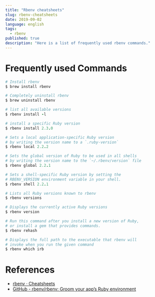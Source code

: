 ```yaml
---
title: "Rbenv cheatsheets"
slug: rbenv-cheatsheets
date: 2019-09-02
language: english
tags:
  - rbenv
published: true
description: "Here is a list of frequently used rbenv commands."
---
```

# Frequently used Commands 

```ruby
# Install rbenv
$ brew install rbenv

# Completely uninstall rbenv
$ brew uninstall rbenv

# list all available versions
$ rbenv install -l

# install a specific Ruby version
$ rbenv install 2.3.0

# Sets a local application-specific Ruby version
# by writing the version name to a `.ruby-version`
$ rbenv local 2.2.2

# Sets the global version of Ruby to be used in all shells
# by writing the version name to the `~/.rbenv/version` file
$ rbenv global 2.2.1

# Sets a shell-specific Ruby version by setting the
# RBENV_VERSION environment variable in your shell.
$ rbenv shell 2.2.1

# Lists all Ruby versions known to rbenv
$ rbenv versions

# Displays the currently active Ruby versions
$ rbenv version

# Run this command after you install a new version of Ruby,
# or install a gem that provides commands.
$ rbenv rehash

# Displays the full path to the executable that rbenv will
# invoke when you run the given command
$ rbenv which irb
```


# References

- [rbenv · Cheatsheets](https://karloespiritu.github.io/cheatsheets/rbenv/)
- [GitHub - rbenv/rbenv: Groom your app’s Ruby environment](https://github.com/rbenv/rbenv)
